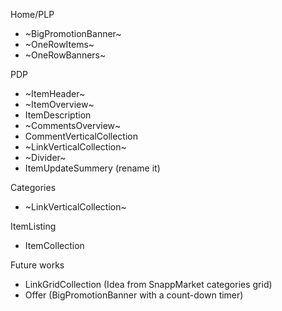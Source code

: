 Home/PLP
- ~BigPromotionBanner~
- ~OneRowItems~
- ~OneRowBanners~

PDP
- ~ItemHeader~
- ~ItemOverview~
- ItemDescription
- ~CommentsOverview~
- CommentVerticalCollection
- ~LinkVerticalCollection~
- ~Divider~
- ItemUpdateSummery (rename it)

Categories
- ~LinkVerticalCollection~

ItemListing
- ItemCollection

Future works
- LinkGridCollection (Idea from SnappMarket categories grid)
- Offer (BigPromotionBanner with a count-down timer)
